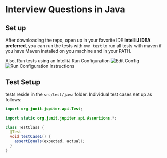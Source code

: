 # Interview Questions in Java

## Set up
After downloading the repo, open up in your favorite IDE **IntelliJ IDEA preferred**, you can run the tests with `mvn test` to run all tests with maven if you have Maven installed on you machine and in your PATH.

Also, Run tests using an IntelliJ Run Configuration
![Edit Config](https://resources.jetbrains.com/help/img/idea/2020.1/rc_icons.png)
![Run Configuration Instructions](https://resources.jetbrains.com/help/img/idea/2020.1/ij-select-new-run-config.png)

## Test Setup
tests reside in the `src/test/java` folder. Individual test cases set up as follows: 

```java
import org.junit.jupiter.api.Test;

import static org.junit.jupiter.api.Assertions.*;

class TestClass {
  @Test
  void testCase1() {
    assertEquals(expected, actual);
  } 
}
```